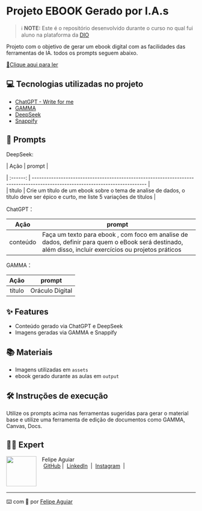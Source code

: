 # Projeto EBOOK Gerado por I.A.s


 > ℹ️ **NOTE:** Este é o repositório desenvolvido durante o curso no qual fui aluno na plataforma da [DIO](https://dio.me)

Projeto com o objetivo de gerar um ebook digital com as facilidades das ferramentas de IA. todos os prompts
seguem abaixo.

<a href="https://github.com/LuksPcabral/prompts-recipe-to-create-a-ebook/" title="View PDF now"> 📕Clique aqui para ler</a>

## 💻 Tecnologias utilizadas no projeto

- [ChatGPT - Write for me](https://chatgpt.com/g/g-B3hgivKK9-write-for-me) 
- [GAMMA](https://gamma.app/)
- [DeepSeek](https://chat.deepseek.com)
- [Snappify](https://snappify.com/)

## 🧠 Prompts

DeepSeek:

|   Ação   | prompt                                                                                                                        |
                                                                               
| :------: | ----------------------------------------------------------------------------------------------------------------------------- |   
|  título  | Crie um título de um ebook sobre o tema de analise de dados, o título deve ser épico e curto, me liste 5 variações de títulos |

ChatGPT：

|   Ação   | prompt                                                               |
| :------: | -------------------------------------------------------------------- |                                                     
| conteúdo | Faça um texto para ebook , com foco em analise de dados, definir para quem o eBook será destinado, além disso, incluir exercícios ou projetos práticos |

GAMMA：

|  Ação  | prompt                                                                                 |
| :----: | -------------------------------------------------------------------------------------- |
| título | Oráculo Digital |

## ✨ Features

- Conteúdo gerado via ChatGPT e DeepSeek
- Imagens geradas via GAMMA e Snappify

## 📚 Materiais

- Imagens utilizadas em `assets`
- ebook gerado durante as aulas em `output`

## 🛠️ Instruções de execução

Utilize os prompts acima nas ferramentas sugeridas para gerar o material base e utilize uma ferramenta de edição de documentos como GAMMA, Canvas, Docs.

## 👨‍💻 Expert

<p>
    <img 
      align=left 
      margin=10 
      width=80 
      src="https://avatars.githubusercontent.com/u/37452836?v=4"
    />
    <p>&nbsp&nbsp&nbspFelipe Aguiar<br>
    &nbsp&nbsp&nbsp
    <a href="https://github.com/felipeAguiarCode">
    GitHub</a>&nbsp;|&nbsp;
    <a href="www.linkedin.com/in/
felipe-exe">LinkedIn</a>
&nbsp;|&nbsp;
    <a href="https://www.instagram.com/felipeaguiar.exe/">
    Instagram</a>
&nbsp;|&nbsp;</p>
</p>
<br/><br/>
<p>

---

⌨️ com 💜 por [Felipe Aguiar](https://github.com/felipeAguiarCode)
